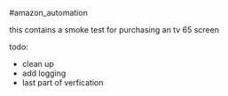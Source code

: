 #amazon_automation

this contains a smoke test for purchasing an tv 65 screen

todo:
- clean up
- add logging
- last part of verfication
